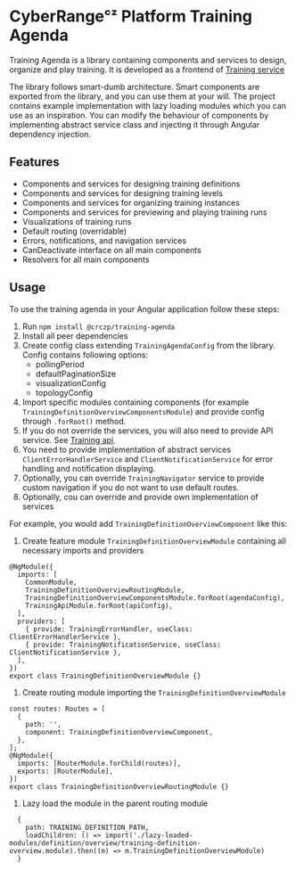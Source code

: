 # CyberRangeᶜᶻ Platform Training Agenda

Training Agenda is a library containing components and services to design, organize and play training.
It is developed as a frontend of [Training service](https://github.com/cyberrangecz/backend-training)

The library follows smart-dumb architecture. Smart components are exported from the library, and you can use them at your will. The project contains example implementation with lazy loading modules which you can use as an inspiration.
You can modify the behaviour of components by implementing abstract service class and injecting it through Angular dependency injection.

## Features

* Components and services for designing training definitions
* Components and services for designing training levels
* Components and services for organizing training instances
* Components and services for previewing and playing training runs
* Visualizations of training runs
* Default routing (overridable)
* Errors, notifications, and navigation services
* CanDeactivate interface on all main components
* Resolvers for all main components

## Usage

To use the training agenda in your Angular application follow these steps:

1. Run `npm install @crczp/training-agenda`
2. Install all peer dependencies
3. Create config class extending `TrainingAgendaConfig` from the library. Config contains following options:
    + pollingPeriod
    + defaultPaginationSize
    + visualizationConfig
    + topologyConfig
4. Import specific modules containing components (for example `TrainingDefinitionOverviewComponentsModule`) and provide config through `.forRoot()` method.
5. If you do not override the services, you will also need to provide API service. See [Training api](https://github.com/cyberrangecz/frontend-training-api).
6. You need to provide implementation of abstract services `ClientErrorHandlerService` and `ClientNotificationService` for error handling and notification displaying.
7. Optionally, you can override `TrainingNavigator` service to provide custom navigation if you do not want to use default routes.
8. Optionally, cou can override and provide own implementation of services

For example, you would add `TrainingDefinitionOverviewComponent` like this:

1. Create feature module `TrainingDefinitionOverviewModule` containing all necessary imports and providers

```
@NgModule({
  imports: [
    CommonModule,
    TrainingDefinitionOverviewRoutingModule,
    TrainingDefinitionOverviewComponentsModule.forRoot(agendaConfig),
    TrainingApiModule.forRoot(apiConfig),
  ],
  providers: [
    { provide: TrainingErrorHandler, useClass: ClientErrorHandlerService },
    { provide: TrainingNotificationService, useClass: ClientNotificationService },
  ],
})
export class TrainingDefinitionOverviewModule {}
```

1. Create routing module importing the `TrainingDefinitionOverviewModule`

```
const routes: Routes = [
  {
    path: '',
    component: TrainingDefinitionOverviewComponent,
  },
];
@NgModule({
  imports: [RouterModule.forChild(routes)],
  exports: [RouterModule],
})
export class TrainingDefinitionOverviewRoutingModule {}
```

1. Lazy load the module in the parent routing module

```
  {
    path: TRAINING_DEFINITION_PATH,
    loadChildren: () => import('./lazy-loaded-modules/definition/overview/training-definition-overview.module).then((m) => m.TrainingDefinitionOverviewModule)
  }
```
